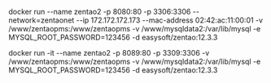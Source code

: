 




docker run --name zentao2 -p 8080:80 -p 3306:3306 --network=zentaonet --ip 172.172.172.173 --mac-address 02:42:ac:11:00:01 -v /www/zentaopms:/www/zentaopms -v /www/mysqldata2:/var/lib/mysql -e MYSQL_ROOT_PASSWORD=123456 -d easysoft/zentao:12.3.3


docker run -it --name zentao2 -p 8089:80 -p 3309:3306 -v /www/zentaopms:/www/zentaopms -v /www/mysqldata2:/var/lib/mysql -e MYSQL_ROOT_PASSWORD=123456 -d easysoft/zentao:12.3.3
